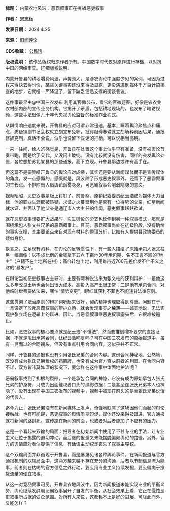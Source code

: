 

**标题：** 内蒙农地风波：恶霸叙事正在挑战恶吏叙事  

**作者：** [宋志标](https://chinadigitaltimes.net/space/宋志标)  

**发表日期：** 2024.4.25  

**来源：** [旧闻评论](https://web.archive.org/web/https://mp.weixin.qq.com/s/p7_FWnUS_7nllH6kUpsLOA)  

**CDS收藏：** [公民馆](https://chinadigitaltimes.net/space/%E5%85%AC%E6%B0%91%E9%A6%86)  

**版权说明：** 该作品版权归原作者所有。中国数字时代仅对原作进行存档，以对抗中国的网络审查。[详细版权说明](https://chinadigitaltimes.net/chinese/copyright)。


内蒙开鲁县的耕地增费风波，声势颇大，是涉农舆论中强度少见的案例。可因为过程来得快去得也快，某些关键事实还没来得及显露，更没演进到媒体千方百计搞核查的地步，它就嗖一声降温了，留下缺乏信息支撑的街谈巷议。


这件事最早由@中国三农发布 利用其官微公布，看它的官微题图，好像是农农业农村部内部的宣传业务机构。它揭开了矛盾，包括耕地现场的，也发布了暗访视频，这些手法很像九十年代央视舆论监督的标准作业程式。


从舆情响应速度来说，开鲁县的应对可谓非常迅速，基本上踩着舆论聚焦点和痛点，质疑镇副书记乱权就立刻宣布免职，批评阻碍春耕就立刻解释前因后果，通报修辞克制，真话不全说，似乎也没留下假话的把柄，可以说相当高明。


一来一往间，给人的感觉是，开鲁县在处置这个事上似乎早有准备，没有被舆论节奏带跑，而是给了交代，又没闪出破绽。没有比较就没有伤害，同样的突发舆论处置，各位想想苏北某县的那些通报，高下立现。开鲁县那边或许有高手在。


但这篇不是要赞叹开鲁县的舆论应对成绩，其实还是要从新闻媒体而不是宣传媒体的角度，发一点感慨的。感慨就是，风波除了形成恶吏叙事外，还留下了恶霸叙事的生长点。不排除有人借舆论烟雾隐身，可恶霸叙事会削弱隐身的意义。


视频昭昭，恶吏叙事是板上钉钉了，前警察、原镇纪委委员纪云浩成为媒体火力目标，他的职业生涯都被质疑，求证之火蔓延到他是否有一位得势的父亲。红星新闻就求证、并否认了他父亲是通辽市人大主任的传闻，恶吏叙事跃跃欲试。


就在恶吏叙事想要扩大战果时，次生舆论的旁支也延伸到另一种叙事模式，那就是围绕承包人张文柱兄弟的恶霸叙事上。目前，恶霸叙事尚处在初级阶段，没有确凿的事实支撑，其主要论点来自对现有材料的整理分析，比如有人提供县政协委员的疑似身份。


换言之，立足现有资料，在舆论的反转惯性下，有一些人描绘了原始承包人张文柱另一幅画像：以不成比例的金钱拿下五六千亩地30年承包期、名不正言不顺的“地主”（户籍不在土地所在村）；高价转包土地，利用每亩近700元差价发不仁不义之财的“暴发户”。


在舆论当初恶吏叙事占主导时，主要有两种说法来为张文柱的获利辩护：一是他这么多年改良土地也会付出很大成本，高投入高产出很正常；二是他有承包合同，对他临时增费要依法来，哪怕“情势变更”，眼红其获利不菲也不能违背法律原则。


这些贯彻了法治原则的辩护词听起来很好，契约精神也理应得到尊重。问题在于，一旦设定了驳斥恶霸叙事的辩护立场，就会发现事实之稀薄——诚实地说，无法实现护张立场在逻辑上的跃进。因此，当恶霸叙事继恶吏叙事露头后，它很难被遏止。


比如，恶吏叙事的核心要点就是纪云浩“不懂法”，然而要推倒增补要求的直接证据，不就是甩出承包合同，让纪云浩吃瘪吗？可在中国三农发布的原始报道中，虽有一晃而过的合同镜头，但没有重点引用合同内容，这似乎并不正常。


同样，开鲁县的通报也没有引用张氏兄弟的合同内容。这份合同神秘地、公然地，既没有成为张氏兄弟维权的挡箭牌，也没有成为官方否决前者的利器。在合同内容不详，双方皆讳莫如深的状况下，要怎样在这件事中体面地护法呢？


恶霸叙事找到了扎根的裂隙，一个是承包合同的神隐，它没有成为原始承包人张氏兄弟的护身符，只成为出面维权者口头的缥缈依据；二是甚至连张氏兄弟本人也神隐了，没有出现在中国三农发布的视频中，视频中被顶在前头的是替张氏兄弟说话的代言人。


迄今为止，张氏兄弟没有在新闻媒体上发声，奇怪地缺席了这场因他们而起的舆论接触战。也有可能是，恶吏叙事的舆情周期短促，媒体还没来得及跟进，官方通报就将新闻的路封死。宣传跑在新闻的前面，也或者对后者施加了不应有的压力。‍‍‍‍‍‍‍‍


这是一个看起来双输的局面：报导者在初始新闻中使用了不甚专业的手法，让专业主义让位于揭露的迫切冲动，而后继的报道又未能摆脱偏颇舆论的路径。另外，官方的舆情应对看似提供了信息，有话语主动权却丧失了叙事主导权。‍‍‍‍‍‍


这个双输局面并非首现于开鲁县，而是屡屡见诸各种舆论事件。在新闻报道与官方通报机制的双输局面中，这两方越来越不存在充分的沟通，后者以节制信息流为能事，前者则在枯竭的官方信息之外行动，要么用专业主义持续发掘，要么偏向于撩拨流量的便宜叙事。‍‍‍‍‍‍‍‍‍‍‍‍‍


从这一对竞品叙事可见，开鲁县农地风波中，因为新闻报道未能实现专业的平衡义务，舆论继续发酵用恶霸叙事展开了自发的平衡，从社会效果上看，它正在侵蚀恶吏叙事所占据的受众范围。对所有人来说，这都称不上是好的进展，可除此而外，又能怎样？

